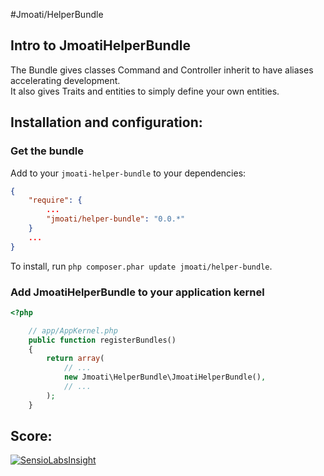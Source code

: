 #Jmoati/HelperBundle

## Intro to JmoatiHelperBundle

The Bundle gives classes Command and Controller inherit to have aliases accelerating development.  
It also gives Traits and entities to simply define your own entities.

## Installation and configuration:

### Get the bundle

Add to your `jmoati-helper-bundle` to your dependencies:

``` json
{
    "require": {
        ...
        "jmoati/helper-bundle": "0.0.*"
    }
    ...
}
```

To install, run `php composer.phar update jmoati/helper-bundle`.

### Add JmoatiHelperBundle to your application kernel

``` php
<?php

    // app/AppKernel.php
    public function registerBundles()
    {
        return array(
            // ...
            new Jmoati\HelperBundle\JmoatiHelperBundle(),
            // ...
        );
    }
```

## Score:


[![SensioLabsInsight](https://insight.sensiolabs.com/projects/af96999a-5fa7-48c2-a296-39fc0b343fb1/big.png)](https://insight.sensiolabs.com/projects/af96999a-5fa7-48c2-a296-39fc0b343fb1)
